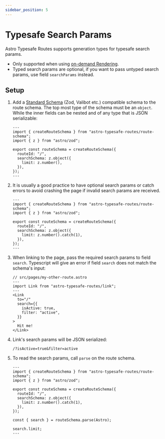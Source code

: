 ```yaml
---
sidebar_position: 5
---
```

# Typesafe Search Params
Astro Typesafe Routes supports generation types for typesafe search params.

* Only supported when using [on-demand Rendering](https://docs.astro.build/en/guides/on-demand-rendering/).
* Typed search params are optional, if you want to pass untyped search params, use field `searchParams` instead.

## Setup

1. Add a [Standard Schema](https://github.com/standard-schema/standard-schema?tab=readme-ov-file#what-schema-libraries-implement-the-spec) (Zod, Valibot etc.) compatible schema to the route schema. The top most type of the schema must be an `object`. While the inner fields can be nested and of any type that is JSON serializable:
    ```tsx
    ---
    import { createRouteSchema } from "astro-typesafe-routes/route-schema";
    import { z } from "astro/zod";

    export const routeSchema = createRouteSchema({
      routeId: "/",
      searchSchema: z.object({
        limit: z.number(),
      }),
    });
    ---
    ```

2. It is usually a good practice to have optional search params or catch errors to avoid crashing the page if invalid search params are received.
    ```tsx
    ---
    import { createRouteSchema } from "astro-typesafe-routes/route-schema";
    import { z } from "astro/zod";

    export const routeSchema = createRouteSchema({
      routeId: "/",
      searchSchema: z.object({
        limit: z.number().catch(1),
      }),
    });
    ---
    ```

3. When linking to the page, pass the required search params to field `search`. Typescript will give an error if field `search` does not match the schema's input:
    ```tsx
    // src/pages/my-other-route.astro
    ---
    import Link from "astro-typesafe-routes/link";
    ---
    <Link
      to="/"
      search={{
        isActive: true,
        filter: "active",
      }}
    >
      Hit me!
    </Link>
    ```

4. Link's search params will be JSON serialized:
    ```
    /?isActive=true&filter=active
    ```

5. To read the search params, call `parse` on the route schema.
    ```tsx
    ---
    import { createRouteSchema } from "astro-typesafe-routes/route-schema";
    import { z } from "astro/zod";

    export const routeSchema = createRouteSchema({
      routeId: "/",
      searchSchema: z.object({
        limit: z.number().catch(1),
      }),
    });

    const { search } = routeSchema.parse(Astro);

    search.limit;
    ---
    ```
